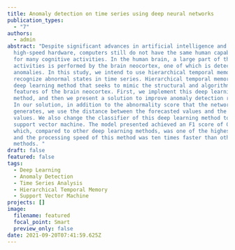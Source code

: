 ```yaml
---
title: Anomaly detection on time series using deep neural networks
publication_types:
  - "7"
authors:
  - admin
abstract: "Despite significant advances in artificial intelligence and
  high-speed hardware, computers still do not have the same human capabilities
  for many cognitive activities. In the human brain, a large part of these
  activities is performed by the brain neocortex, one of which is detecting
  anomalies. In this study, we intend to use hierarchical temporal memory to
  recognize abnormal states in time series. Hierarchical temporal memory is a
  deep learning method that seeks to mimic the structural and algorithmic
  features of the brain neocortex. First, we implement this deep learning
  method, and then we present a solution to improve anomaly detection results.
  In our solution, in addition to the abnormality score that the network
  generates, we use the distance between the forecasted values and the actual
  values. We also change the classifier of this deep learning method to a
  support vector machine. The model presented achieved an F1 score of 0.350,
  which, compared to other deep learning methods, was one of the highest scores
  and the processing speed of this method was ten times faster than other
  methods. "
draft: false
featured: false
tags:
  - Deep Learning
  - Anomaly Detection
  - Time Series Analysis
  - Hierarchical Temporal Memory
  - Support Vector Machine
projects: []
image:
  filename: featured
  focal_point: Smart
  preview_only: false
date: 2021-09-20T07:41:59.625Z
---
```

